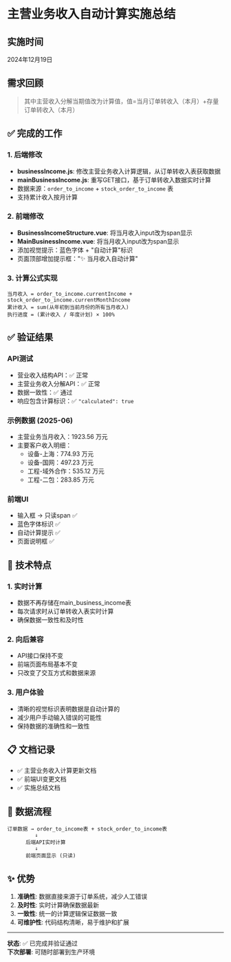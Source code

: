 # 主营业务收入自动计算实施总结

## 实施时间
2024年12月19日

## 需求回顾
> 其中主营收入分解当期值改为计算值，值=当月订单转收入（本月）+存量订单转收入（本月）

## ✅ 完成的工作

### 1. 后端修改
- **businessIncome.js**: 修改主营业务收入计算逻辑，从订单转收入表获取数据
- **mainBusinessIncome.js**: 重写GET接口，基于订单转收入数据实时计算
- 数据来源：`order_to_income` + `stock_order_to_income` 表
- 支持累计收入按月计算

### 2. 前端修改  
- **BusinessIncomeStructure.vue**: 将当月收入input改为span显示
- **MainBusinessIncome.vue**: 将当月收入input改为span显示
- 添加视觉提示：蓝色字体 + "自动计算"标识
- 页面顶部增加提示框："✨ 当月收入自动计算"

### 3. 计算公式实现
```
当月收入 = order_to_income.currentIncome + stock_order_to_income.currentMonthIncome
累计收入 = sum(从年初到当前月份的所有当月收入)
执行进度 = (累计收入 / 年度计划) × 100%
```

## ✅ 验证结果

### API测试
- 营业收入结构API：✅ 正常
- 主营业务收入分解API：✅ 正常  
- 数据一致性：✅ 通过
- 响应包含计算标识：✅ `"calculated": true`

### 示例数据 (2025-06)
- 主营业务当月收入：1923.56 万元
- 主要客户收入明细：
  - 设备-上海：774.93 万元
  - 设备-国网：497.23 万元
  - 工程-域外合作：535.12 万元
  - 工程-二包：283.85 万元

### 前端UI
- 输入框 → 只读span ✅
- 蓝色字体标识 ✅  
- 自动计算提示 ✅
- 页面说明框 ✅

## 🎯 技术特点

### 1. 实时计算
- 数据不再存储在main_business_income表
- 每次请求时从订单转收入表实时计算
- 确保数据一致性和及时性

### 2. 向后兼容
- API接口保持不变
- 前端页面布局基本不变
- 只改变了交互方式和数据来源

### 3. 用户体验
- 清晰的视觉标识表明数据是自动计算的
- 减少用户手动输入错误的可能性
- 保持数据的准确性和一致性

## 📋 文档记录
- ✅ 主营业务收入计算更新文档
- ✅ 前端UI变更文档  
- ✅ 实施总结文档

## 🔄 数据流程
```
订单数据 → order_to_income表 + stock_order_to_income表 
         ↓
      后端API实时计算
         ↓
      前端页面显示 (只读)
```

## ✨ 优势
1. **准确性**: 数据直接来源于订单系统，减少人工错误
2. **及时性**: 实时计算确保数据最新
3. **一致性**: 统一的计算逻辑保证数据一致
4. **可维护性**: 代码结构清晰，易于维护和扩展

---
**状态**: ✅ 已完成并验证通过  
**下次部署**: 可随时部署到生产环境 